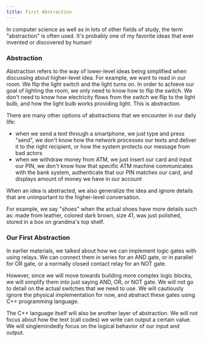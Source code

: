 ```yaml
---
title: First Abstraction
---
```


In computer science as well as in lots of other fields of study, the term "abstraction" is often used. It's probably one of my favorite ideas that ever invented or discovered by human!

### Abstraction 

Abstraction refers to the way of lower-level ideas being simplified when discussing about higher-level idea. For example, we want to read in our room. We flip the light switch and the light turns on. In order to achieve our goal of lighting the room, we only need to know how to flip the switch. We don't need to know how electricity flows from the switch we flip to the light bulb, and how the light bulb works providing light. This is abstraction.

There are many other options of abstractions that we encounter in our daily life:
- when we send a text through a smartphone, we just type and press "send", we don't know how the network processes our texts and deliver it to the right recipient, or how the system protects our message from bad actors
- when we withdraw money from ATM, we just insert our card and input our PIN, we don't know how that specific ATM machine communicates with the bank system, authenticate that our PIN matches our card, and displays amount of money we have in our account

When an idea is abstracted, we also generalize the idea and ignore details that are unimportant to the higher-level conversation. 

For example, we say "shoes" when the actual shoes have more details such as: made from leather, colored dark brown, size 41, was just polished, stored in a box on grandma's top shelf. 


### Our First Abstraction

In earlier materials, we talked about how we can implement logic gates with using relays. We can connect them in series for an AND gate, or in parallel for OR gate, or a normally closed contact relay for an NOT gate.

However, since we will move towards building more complex logic blocks, we will simplify them into just saying AND, OR, or NOT gate. We will not go to detail on the actual switches that we need to use. We will cautiously ignore the physical implementation for now, and abstract these gates using C++ programming language.

The C++ language itself will also be another layer of abstraction. We will not focus about how the text (call codes) we write can output a certain value. We will singlemindedly focus on the logical behavior of our input and output.

